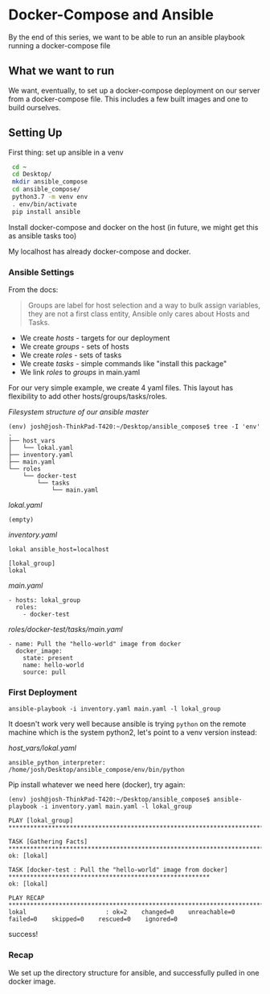 # Docker-Compose and Ansible

By the end of this series, we want to be able to run an ansible playbook running a docker-compose file


## What we want to run

We want, eventually, to set up a docker-compose deployment on our server from a docker-compose file. This includes a few built images and one to build ourselves.


## Setting Up

First thing: set up ansible in a venv

```bash
 cd ~
 cd Desktop/
 mkdir ansible_compose
 cd ansible_compose/
 python3.7 -m venv env
 . env/bin/activate
 pip install ansible
```

Install docker-compose and docker on the host (in future, we might get this as ansible tasks too)

My localhost has already docker-compose and docker.

### Ansible Settings

From the docs:

> Groups are label for host selection and a way to bulk assign variables, they are not a first class entity, Ansible only cares about Hosts and Tasks.

 - We create *hosts* - targets for our deployment
 - We create *groups* - sets of hosts
 - We create *roles* - sets of tasks
 - We create *tasks* - simple commands like "install this package"
 - We link *roles* to *groups* in main.yaml

For our very simple example, we create 4 yaml files. This layout has flexibility to add other hosts/groups/tasks/roles.

*Filesystem structure of our ansible master*
```
(env) josh@josh-ThinkPad-T420:~/Desktop/ansible_compose$ tree -I 'env'
.
├── host_vars
│   └── lokal.yaml
├── inventory.yaml
├── main.yaml
└── roles
    └── docker-test
        └── tasks
            └── main.yaml

```
*lokal.yaml*

    (empty)

*inventory.yaml*

    lokal ansible_host=localhost

    [lokal_group]
    lokal

*main.yaml*

    - hosts: lokal_group
      roles:
        - docker-test


*roles/docker-test/tasks/main.yaml*

    - name: Pull the "hello-world" image from docker
      docker_image:
        state: present
        name: hello-world
        source: pull

### First Deployment

    ansible-playbook -i inventory.yaml main.yaml -l lokal_group

It doesn't work very well because ansible is trying `python` on the remote machine which is the system python2, let's point to a venv version instead:

*host_vars/lokal.yaml*

    ansible_python_interpreter: /home/josh/Desktop/ansible_compose/env/bin/python

Pip install whatever we need here (docker), try again:


```
(env) josh@josh-ThinkPad-T420:~/Desktop/ansible_compose$ ansible-playbook -i inventory.yaml main.yaml -l lokal_group

PLAY [lokal_group] ***************************************************************************************************

TASK [Gathering Facts] ***********************************************************************************************
ok: [lokal]

TASK [docker-test : Pull the "hello-world" image from docker] ********************************************************
ok: [lokal]

PLAY RECAP ***********************************************************************************************************
lokal                      : ok=2    changed=0    unreachable=0    failed=0    skipped=0    rescued=0    ignored=0   
```

success!

### Recap

We set up the directory structure for ansible, and successfully pulled in one docker image.







